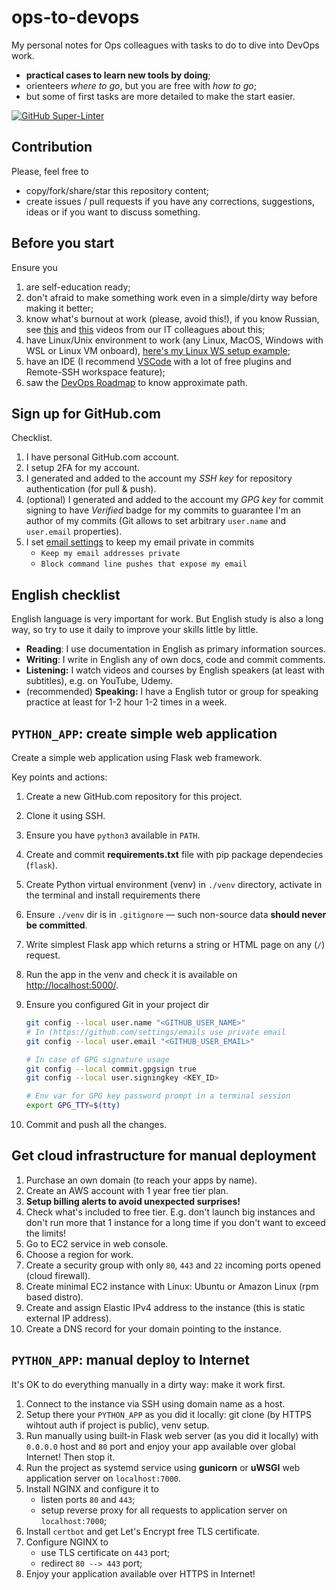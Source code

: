 # ops-to-devops

My personal notes for Ops colleagues with tasks to do to dive into DevOps work.

* **practical cases to learn new tools by doing**;
* orienteers _where to go_, but you are free with _how to go_;
* but some of first tasks are more detailed to make the start easier.

[![GitHub Super-Linter](https://github.com/and1er/ops-to-devops/workflows/Lint%20Code%20Base/badge.svg)](https://github.com/marketplace/actions/super-linter)

## Contribution

Please, feel free to

* copy/fork/share/star this repository content;
* create issues / pull requests if you have any corrections, suggestions, ideas or if you want to discuss something.

## Before you start

Ensure you

1. are self-education ready;
2. don't afraid to make something work even in a simple/dirty way before making it better;
3. know what's burnout at work (please, avoid this!), if you know Russian, see [this](https://youtu.be/TeSOcYzwx9A) and [this](https://youtu.be/fppiS0gUX7A) videos from our IT colleagues about this;
4. have Linux/Unix environment to work (any Linux, MacOS, Windows with WSL or Linux VM onboard), [here's my Linux WS setup example](https://github.com/and1er/linux-ws);
5. have an IDE (I recommend [VSCode](https://code.visualstudio.com/) with a lot of free plugins and Remote-SSH workspace feature);
6. saw the [DevOps Roadmap](https://roadmap.sh/devops) to know approximate path.

## Sign up for GitHub.com

Checklist.

1. I have personal GitHub.com account.
2. I setup 2FA for my account.
3. I generated and added to the account my _SSH key_ for repository authentication (for pull & push).
4. (optional) I generated and added to the account my _GPG key_ for commit signing to have _Verified_ badge for my commits to guarantee I'm an author of my commits (Git allows to set arbitrary `user.name` and `user.email` properties).
5. I set [email settings](https://github.com/settings/emails) to keep my email private in commits
    * `Keep my email addresses private`
    * `Block command line pushes that expose my email`

## English checklist

English language is very important for work. But English study is also a long way, so try to use it daily to improve your skills little by little.

* **Reading**: I use documentation in English as primary information sources.
* **Writing**: I write in English any of own docs, code and commit comments.
* **Listening:** I watch videos and courses by English speakers (at least with subtitles), e.g. on YouTube, Udemy.
* (recommended) **Speaking:** I have a English tutor or group for speaking practice at least for 1-2 hour 1-2 times in a week.

## `PYTHON_APP`: create simple web application

Create a simple web application using Flask web framework.

Key points and actions:

1. Create a new GitHub.com repository for this project.
2. Clone it using SSH.
3. Ensure you have `python3` available in `PATH`.
4. Create and commit **requirements.txt** file with pip package dependecies (`flask`).
5. Create Python virtual environment (venv) in `./venv` directory, activate in the terminal and install requirements there
6. Ensure `./venv` dir is in `.gitignore` — such non-source data **should never be committed**.
7. Write simplest Flask app which returns a string or HTML page on any (`/`) request.
8. Run the app in the venv and check it is available on [http://localhost:5000/](http://localhost:5000/).
9. Ensure you configured Git in your project dir

    ```bash
    git config --local user.name "<GITHUB_USER_NAME>"
    # In (https://github.com/settings/emails use private email
    git config --local user.email "<GITHUB_USER_EMAIL>"

    # In case of GPG signature usage
    git config --local commit.gpgsign true
    git config --local user.signingkey <KEY_ID>

    # Env var for GPG key password prompt in a terminal session
    export GPG_TTY=$(tty)
    ```

10. Commit and push all the changes.

## Get cloud infrastructure for manual deployment

1. Purchase an own domain (to reach your apps by name).
2. Create an AWS account with 1 year free tier plan.
3. **Setup billing alerts to avoid unexpected surprises!**
4. Check what's included to free tier. E.g. don't launch big instances and don't run more that 1 instance for a long time if you don't want to exceed the limits!
5. Go to EC2 service in web console.
6. Choose a region for work.
7. Create a security group with only `80`, `443` and `22` incoming ports opened (cloud firewall).
8. Create minimal EC2 instance with Linux: Ubuntu or Amazon Linux (rpm based distro).
9. Create and assign Elastic IPv4 address to the instance (this is static external IP address).
10. Create a DNS record for your domain pointing to the instance.

## `PYTHON_APP`: manual deploy to Internet

It's OK to do everything manually in a dirty way: make it work first.

1. Connect to the instance via SSH using domain name as a host.
2. Setup there your `PYTHON_APP` as you did it locally: git clone (by HTTPS wihtout auth if project is public), venv setup.
3. Run manually using built-in Flask web server (as you did it locally) with `0.0.0.0` host and `80` port and enjoy your app available over global Internet! Then stop it.
4. Run the project as systemd service using **gunicorn** or **uWSGI** web application server on `localhost:7000`.
5. Install NGINX and configure it to
   * listen ports `80` and `443`;
   * setup reverse proxy for all requests to application server on `localhost:7000`;
6. Install `certbot` and get Let's Encrypt free TLS certificate.
7. Configure NGINX to
   * use TLS certificate on `443` port;
   * redirect `80 --> 443` port;
8. Enjoy your application available over HTTPS in Internet!
